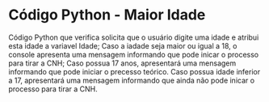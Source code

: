 # Código Python - Maior Idade

Código Python que verifica solicita que o usuário digite uma idade e atribui esta idade a variavel Idade;
Caso a iadade seja maior ou igual a 18, o console apresenta uma mensagem informando que pode inicar o processo para tirar a CNH;
Caso possua 17 anos, apresentará uma mensagem informando que pode iniciar o precesso teórico.
Caso possua idade inferior a 17, apresentará uma mensagem informando que ainda não pode inicar o processo para tirar a CNH.